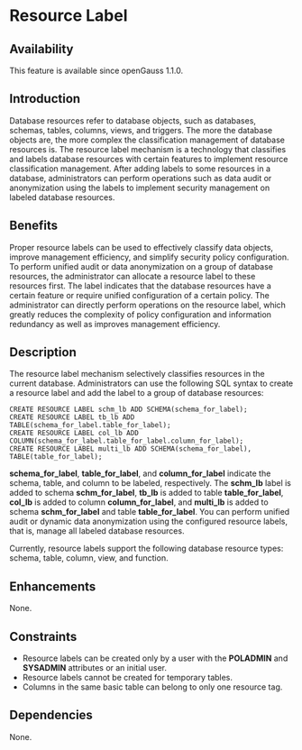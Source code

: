 # Resource Label<a name="EN-US_TOPIC_0000001105395248"></a>

## Availability<a name="section17746747"></a>

This feature is available since openGauss 1.1.0.

## Introduction<a name="section25503003"></a>

Database resources refer to database objects, such as databases, schemas, tables, columns, views, and triggers. The more the database objects are, the more complex the classification management of database resources is. The resource label mechanism is a technology that classifies and labels database resources with certain features to implement resource classification management. After adding labels to some resources in a database, administrators can perform operations such as data audit or anonymization using the labels to implement security management on labeled database resources.

## Benefits<a name="section28200442"></a>

Proper resource labels can be used to effectively classify data objects, improve management efficiency, and simplify security policy configuration. To perform unified audit or data anonymization on a group of database resources, the administrator can allocate a resource label to these resources first. The label indicates that the database resources have a certain feature or require unified configuration of a certain policy. The administrator can directly perform operations on the resource label, which greatly reduces the complexity of policy configuration and information redundancy as well as improves management efficiency.

## Description<a name="section3730161075314"></a>

The resource label mechanism selectively classifies resources in the current database. Administrators can use the following SQL syntax to create a resource label and add the label to a group of database resources:

```
CREATE RESOURCE LABEL schm_lb ADD SCHEMA(schema_for_label);
CREATE RESOURCE LABEL tb_lb ADD TABLE(schema_for_label.table_for_label);
CREATE RESOURCE LABEL col_lb ADD COLUMN(schema_for_label.table_for_label.column_for_label);
CREATE RESOURCE LABEL multi_lb ADD SCHEMA(schema_for_label), TABLE(table_for_label);
```

**schema\_for\_label**,  **table\_for\_label**, and  **column\_for\_label**  indicate the schema, table, and column to be labeled, respectively. The  **schm\_lb**  label is added to schema  **schm\_for\_label**,  **tb\_lb**  is added to table  **table\_for\_label**,  **col\_lb**  is added to column  **column\_for\_label**, and  **multi\_lb**  is added to schema  **schm\_for\_label**  and table  **table\_for\_label**. You can perform unified audit or dynamic data anonymization using the configured resource labels, that is, manage all labeled database resources.

Currently, resource labels support the following database resource types: schema, table, column, view, and function.

## Enhancements<a name="section2534498"></a>

None.

## Constraints<a name="section06531946143616"></a>

-   Resource labels can be created only by a user with the  **POLADMIN**  and  **SYSADMIN**  attributes or an initial user.
-   Resource labels cannot be created for temporary tables.
-   Columns in the same basic table can belong to only one resource tag.

## Dependencies<a name="section22810484"></a>

None.

